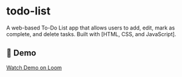 # todo-list
A web-based To-Do List app that allows users to add, edit, mark as complete, and delete tasks. Built with [HTML, CSS, and JavaScript].  

## 🎥 Demo
[Watch Demo on Loom](https://www.loom.com/share/6e04ae072d0a463a8b4409cbcf56ad52?sid=ec4a11eb-57ec-4bf6-9a97-5f368b390fe0)


